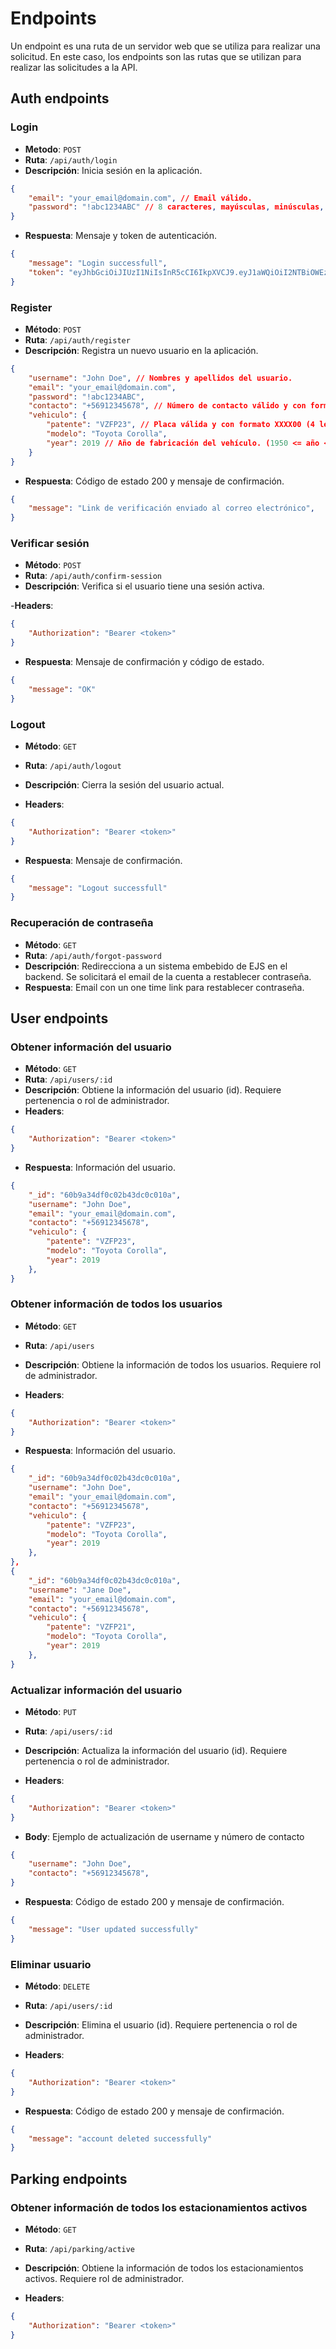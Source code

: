 
# Endpoints 

Un endpoint es una ruta de un servidor web que se utiliza para realizar una solicitud. En este caso, los endpoints son las rutas que se utilizan para realizar las solicitudes a la API.

## Auth endpoints

### Login

- **Metodo**: `POST`
- **Ruta**: `/api/auth/login`
- **Descripción**: Inicia sesión en la aplicación.

```json
{
	"email": "your_email@domain.com", // Email válido.
	"password": "!abc1234ABC" // 8 caracteres, mayúsculas, minúsculas, números y caracteres especiales. 
}
```

- **Respuesta**: Mensaje y token de autenticación.

```json
{
	"message": "Login successfull",
	"token": "eyJhbGciOiJIUzI1NiIsInR5cCI6IkpXVCJ9.eyJ1aWQiOiI2NTBiOWEzNGRmMGMwMmI0M2RjMGMwMTAiLCJpYXQiOjE2O"
}
```

### Register

- **Método**: `POST`
- **Ruta**: `/api/auth/register`
- **Descripción**: Registra un nuevo usuario en la aplicación.

```json
{
	"username": "John Doe", // Nombres y apellidos del usuario.
	"email": "your_email@domain.com",
	"password": "!abc1234ABC",
	"contacto": "+56912345678", // Número de contacto válido y con formato CL (+56xxxxxxxxx).
	"vehiculo": {
		"patente": "VZFP23", // Placa válida y con formato XXXX00 (4 letras y 2 números)
		"modelo": "Toyota Corolla",
		"year": 2019 // Año de fabricación del vehículo. (1950 <= año <= 2023)
	}
}
```

- **Respuesta**: Código de estado 200 y mensaje de confirmación.

```json
{
	"message": "Link de verificación enviado al correo electrónico",
}
```

### Verificar sesión

- **Método**: `POST`
- **Ruta**: `/api/auth/confirm-session`
- **Descripción**: Verifica si el usuario tiene una sesión activa.

-**Headers**:
```json
{
	"Authorization": "Bearer <token>"
}
```

- **Respuesta**: Mensaje de confirmación y código de estado.
```json
{
	"message": "OK"
}
```

### Logout

- **Método**: `GET`
- **Ruta**: `/api/auth/logout` 
- **Descripción**: Cierra la sesión del usuario actual.

- **Headers**: 

```json
{
	"Authorization": "Bearer <token>"
}
```

- **Respuesta**: Mensaje de confirmación.
```json
{
	"message": "Logout successfull"
}
```

### Recuperación de contraseña

- **Método**: `GET`
- **Ruta**: `/api/auth/forgot-password`
- **Descripción**: Redirecciona a un sistema embebido de EJS en el backend. Se solicitará el email de la cuenta a restablecer contraseña.
- **Respuesta**: Email con un one time link para restablecer contraseña.


## User endpoints

### Obtener información del usuario

- **Método**: `GET`
- **Ruta**: `/api/users/:id`
- **Descripción**: Obtiene la información del usuario (id). Requiere pertenencia o rol de administrador.
- **Headers**: 

```json
{
	"Authorization": "Bearer <token>"
}
```
- **Respuesta**: Información del usuario.

```json
{
	"_id": "60b9a34df0c02b43dc0c010a",
	"username": "John Doe",
	"email": "your_email@domain.com",
	"contacto": "+56912345678",
	"vehiculo": {
		"patente": "VZFP23",
		"modelo": "Toyota Corolla",
		"year": 2019
	},
}
```

### Obtener información de todos los usuarios

- **Método**: `GET`
- **Ruta**: `/api/users`
- **Descripción**: Obtiene la información de todos los usuarios. Requiere rol de administrador.

- **Headers**: 
```json
{
	"Authorization": "Bearer <token>"
}
```
- **Respuesta**: Información del usuario.

```json
{
	"_id": "60b9a34df0c02b43dc0c010a",
	"username": "John Doe",
	"email": "your_email@domain.com",
	"contacto": "+56912345678",
	"vehiculo": {
		"patente": "VZFP23",
		"modelo": "Toyota Corolla",
		"year": 2019
	},
},
{
	"_id": "60b9a34df0c02b43dc0c010a",
	"username": "Jane Doe",
	"email": "your_email@domain.com",
	"contacto": "+56912345678",
	"vehiculo": {
		"patente": "VZFP21",
		"modelo": "Toyota Corolla",
		"year": 2019
	},
}
```

### Actualizar información del usuario

- **Método**: `PUT`
- **Ruta**: `/api/users/:id`
- **Descripción**: Actualiza la información del usuario (id). Requiere pertenencia o rol de administrador.

- **Headers**: 
```json
{
	"Authorization": "Bearer <token>"
}
```

- **Body**:
Ejemplo de actualización de username y número de contacto
```json
{
	"username": "John Doe",
	"contacto": "+56912345678",
}
```

- **Respuesta**: Código de estado 200 y mensaje de confirmación.
```json
{
	"message": "User updated successfully"
}
```

### Eliminar usuario

- **Método**: `DELETE`
- **Ruta**: `/api/users/:id`
- **Descripción**: Elimina el usuario (id). Requiere pertenencia o rol de administrador.

- **Headers**: 
```json
{
	"Authorization": "Bearer <token>"
}
```
- **Respuesta**: Código de estado 200 y mensaje de confirmación.
```json
{
	"message": "account deleted successfully"
}
```

## Parking endpoints

### Obtener información de todos los estacionamientos activos

- **Método**: `GET`
- **Ruta**: `/api/parking/active`
- **Descripción**: Obtiene la información de todos los estacionamientos activos. Requiere rol de administrador.

- **Headers**: 
```json
{
	"Authorization": "Bearer <token>"
}
```
